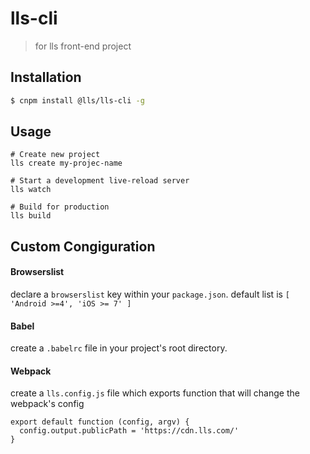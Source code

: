 lls-cli
=======
> for lls front-end project

Installation
------------

```bash
$ cnpm install @lls/lls-cli -g
```

Usage
-----

```
# Create new project
lls create my-projec-name

# Start a development live-reload server
lls watch

# Build for production
lls build
```


Custom Congiguration
--------------------

#### Browserslist

declare a `browserslist` key within your `package.json`. default list is `[ 'Android >=4', 'iOS >= 7' ]`


#### Babel

create a `.babelrc` file in your project's root directory.


#### Webpack

create a `lls.config.js` file which exports function that will change the webpack's config

```
export default function (config, argv) {
  config.output.publicPath = 'https://cdn.lls.com/'
}
```
